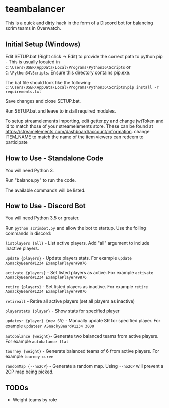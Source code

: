 # teambalancer

This is a quick and dirty hack in the form of a Discord bot for
balancing scrim teams in Overwatch.

## Initial Setup (Windows)

Edit SETUP.bat (Right click -> Edit) to provide the correct path to python pip - This is usually located in `C:\Users\USER\AppData\Local\Programs\Python36\Scripts` or `C:\Python34\Scripts`. Ensure this directory contains pip.exe.

The bat file should look like the following:
`C:\Users\USER\AppData\Local\Programs\Python36\Scripts\pip install -r requirements.txt`

Save changes and close SETUP.bat.

Run SETUP.bat and leave to install required modules.

To setup streamelements importing, edit getter.py and change jwtToken and id to match those of your streamelements store.
These can be found at https://streamelements.com/dashboard/account/information. change ITEM_NAME to match the name of
the item viewers can redeem to participate

## How to Use - Standalone Code

You will need Python 3.

Run "balance.py" to run the code.

The available commands will be listed.

## How to Use - Discord Bot

You will need Python 3.5 or greater.

Run `python scrimbot.py` and allow the bot to startup. Use the folling commands in discord:

  `listplayers {all}` - List active players. Add "all" argument to include inactive players.
  
  `update {players}` - Update players stats. For example `update ASnackyBeard#1234 ExamplePlayer#9876`
  
  `activate {players}` - Set listed players as active. For example `activate ASnackyBeard#1234 ExamplePlayer#9876`
  
  `retire {players}` - Set listed players as inactive. For example `retire ASnackyBeard#1234 ExamplePlayer#9876`
  
  `retireall` - Retire all active players (set all players as inactive)
  
  `playerstats {player}` - Show stats for specified player
  
  `updatesr {player} {new SR}` - Manually update SR for specified player. For example `updatesr ASnackyBeard#1234 3000`
  
  `autobalance {weight}`- Generate two balanced teams from active players. For example `autobalance flat`
  
  `tourney {weight}` - Generate balanced teams of 6 from active players. For example `tourney curve`
  
  `randomMap {--no2CP}` - Generate a random map. Using `--no2CP` will prevent a 2CP map being picked.
  
  


## TODOs

- Weight teams by role
